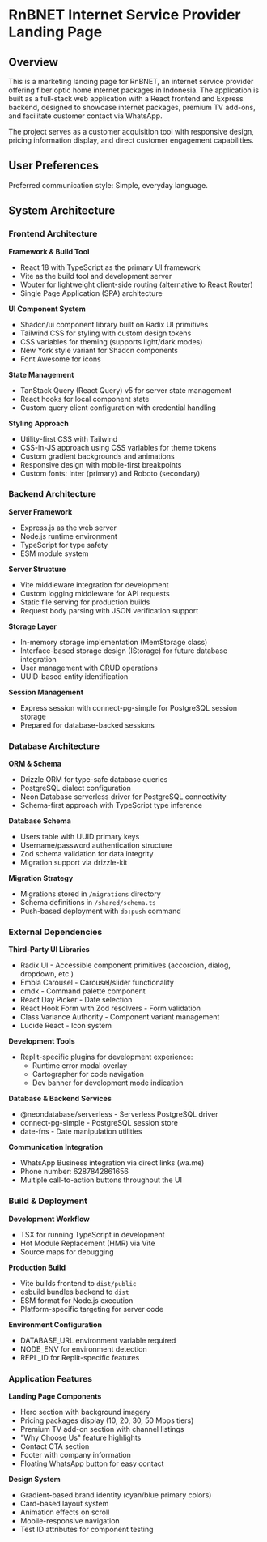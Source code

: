 # RnBNET Internet Service Provider Landing Page

## Overview

This is a marketing landing page for RnBNET, an internet service provider offering fiber optic home internet packages in Indonesia. The application is built as a full-stack web application with a React frontend and Express backend, designed to showcase internet packages, premium TV add-ons, and facilitate customer contact via WhatsApp.

The project serves as a customer acquisition tool with responsive design, pricing information display, and direct customer engagement capabilities.

## User Preferences

Preferred communication style: Simple, everyday language.

## System Architecture

### Frontend Architecture

**Framework & Build Tool**
- React 18 with TypeScript as the primary UI framework
- Vite as the build tool and development server
- Wouter for lightweight client-side routing (alternative to React Router)
- Single Page Application (SPA) architecture

**UI Component System**
- Shadcn/ui component library built on Radix UI primitives
- Tailwind CSS for styling with custom design tokens
- CSS variables for theming (supports light/dark modes)
- New York style variant for Shadcn components
- Font Awesome for icons

**State Management**
- TanStack Query (React Query) v5 for server state management
- React hooks for local component state
- Custom query client configuration with credential handling

**Styling Approach**
- Utility-first CSS with Tailwind
- CSS-in-JS approach using CSS variables for theme tokens
- Custom gradient backgrounds and animations
- Responsive design with mobile-first breakpoints
- Custom fonts: Inter (primary) and Roboto (secondary)

### Backend Architecture

**Server Framework**
- Express.js as the web server
- Node.js runtime environment
- TypeScript for type safety
- ESM module system

**Server Structure**
- Vite middleware integration for development
- Custom logging middleware for API requests
- Static file serving for production builds
- Request body parsing with JSON verification support

**Storage Layer**
- In-memory storage implementation (MemStorage class)
- Interface-based storage design (IStorage) for future database integration
- User management with CRUD operations
- UUID-based entity identification

**Session Management**
- Express session with connect-pg-simple for PostgreSQL session storage
- Prepared for database-backed sessions

### Database Architecture

**ORM & Schema**
- Drizzle ORM for type-safe database queries
- PostgreSQL dialect configuration
- Neon Database serverless driver for PostgreSQL connectivity
- Schema-first approach with TypeScript type inference

**Database Schema**
- Users table with UUID primary keys
- Username/password authentication structure
- Zod schema validation for data integrity
- Migration support via drizzle-kit

**Migration Strategy**
- Migrations stored in `/migrations` directory
- Schema definitions in `/shared/schema.ts`
- Push-based deployment with `db:push` command

### External Dependencies

**Third-Party UI Libraries**
- Radix UI - Accessible component primitives (accordion, dialog, dropdown, etc.)
- Embla Carousel - Carousel/slider functionality
- cmdk - Command palette component
- React Day Picker - Date selection
- React Hook Form with Zod resolvers - Form validation
- Class Variance Authority - Component variant management
- Lucide React - Icon system

**Development Tools**
- Replit-specific plugins for development experience:
  - Runtime error modal overlay
  - Cartographer for code navigation
  - Dev banner for development mode indication

**Database & Backend Services**
- @neondatabase/serverless - Serverless PostgreSQL driver
- connect-pg-simple - PostgreSQL session store
- date-fns - Date manipulation utilities

**Communication Integration**
- WhatsApp Business integration via direct links (wa.me)
- Phone number: 6287842861656
- Multiple call-to-action buttons throughout the UI

### Build & Deployment

**Development Workflow**
- TSX for running TypeScript in development
- Hot Module Replacement (HMR) via Vite
- Source maps for debugging

**Production Build**
- Vite builds frontend to `dist/public`
- esbuild bundles backend to `dist` 
- ESM format for Node.js execution
- Platform-specific targeting for server code

**Environment Configuration**
- DATABASE_URL environment variable required
- NODE_ENV for environment detection
- REPL_ID for Replit-specific features

### Application Features

**Landing Page Components**
- Hero section with background imagery
- Pricing packages display (10, 20, 30, 50 Mbps tiers)
- Premium TV add-on section with channel listings
- "Why Choose Us" feature highlights
- Contact CTA section
- Footer with company information
- Floating WhatsApp button for easy contact

**Design System**
- Gradient-based brand identity (cyan/blue primary colors)
- Card-based layout system
- Animation effects on scroll
- Mobile-responsive navigation
- Test ID attributes for component testing